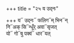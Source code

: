 +++
title = "२५ य उद्नः"

+++
य᳓ उद्नः᳓ फलिग᳓म् भिन᳓न्  
नि᳓अक् सि᳓न्धूँर् अवा᳓सृजत्  
यो᳓ गो᳓षु पक्वं᳓ धार᳓यत्